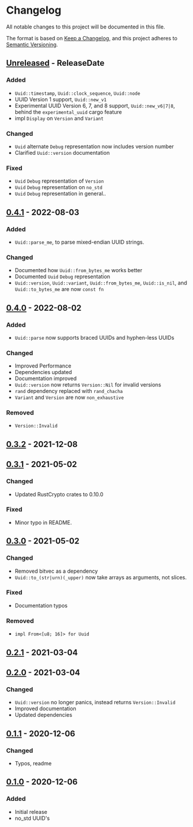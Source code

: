 # Changelog

All notable changes to this project will be documented in this file.

The format is based on [Keep a Changelog](https://keepachangelog.com/en/1.1.0/),
and this project adheres to [Semantic Versioning](https://semver.org/spec/v2.0.0.html).

<!-- next-header -->

## [Unreleased] - ReleaseDate

### Added

- `Uuid::timestamp`, `Uuid::clock_sequence`, `Uuid::node`
- UUID Version 1 support, `Uuid::new_v1`
- Experimental UUID Version 6, 7, and 8 support, `Uuid::new_v6|7|8`, behind the `experimental_uuid` cargo feature
- impl `Display` on `Version` and `Variant`

### Changed

- `Uuid` alternate `Debug` representation now includes version number
- Clarified `Uuid::version` documentation

### Fixed

- `Uuid` `Debug` representation of `Version`
- `Uuid` `Debug` representation on `no_std`
- `Uuid` `Debug` representation in general..

## [0.4.1] - 2022-08-03

### Added

- `Uuid::parse_me`, to parse mixed-endian UUID strings.

### Changed

- Documented how `Uuid::from_bytes_me` works better
- Documented `Uuid` `Debug` representation
- `Uuid::version`, `Uuid::variant`, `Uuid::from_bytes_me`, `Uuid::is_nil`, and `Uuid::to_bytes_me` are now `const fn`

## [0.4.0] - 2022-08-02

### Added

- `Uuid::parse` now supports braced UUIDs and hyphen-less UUIDs

### Changed

- Improved Performance
- Dependencies updated
- Documentation improved
- `Uuid::version` now returns `Version::Nil` for invalid versions
- `rand` dependency replaced with `rand_chacha`
- `Variant` and `Version` are now `non_exhaustive`

### Removed

- `Version::Invalid`

## [0.3.2] - 2021-12-08

## [0.3.1] - 2021-05-02

### Changed

- Updated RustCrypto crates to 0.10.0

### Fixed

- Minor typo in README.

## [0.3.0] - 2021-05-02

### Changed

- Removed bitvec as a dependency
- `Uuid::to_(str|urn)(_upper)` now take arrays as arguments, not slices.

### Fixed

- Documentation typos

### Removed

- `impl From<[u8; 16]> for Uuid`

## [0.2.1] - 2021-03-04

## [0.2.0] - 2021-03-04

### Changed

- `Uuid::version` no longer panics, instead returns `Version::Invalid`
- Improved documentation
- Updated dependencies

## [0.1.1] - 2020-12-06

### Changed

- Typos, readme

## [0.1.0] - 2020-12-06

### Added

- Initial release
- no_std UUID's

<!-- next-url -->
[Unreleased]: https://github.com/DianaNites/nuuid/compare/v0.4.1...HEAD
[0.4.1]: https://github.com/DianaNites/nuuid/compare/v0.4.0...v0.4.1
[0.4.0]: https://github.com/DianaNites/nuuid/compare/v0.3.2...v0.4.0
[0.3.2]: https://github.com/DianaNites/nuuid/compare/v0.3.1...v0.3.2
[0.3.1]: https://github.com/DianaNites/nuuid/compare/v0.3.0...v0.3.1
[0.3.0]: https://github.com/DianaNites/nuuid/compare/v0.2.1...v0.3.0
[0.2.1]: https://github.com/DianaNites/nuuid/compare/v0.2.0...v0.2.1
[0.2.0]: https://github.com/DianaNites/nuuid/compare/v0.1.1...v0.2.0
[0.1.1]: https://github.com/DianaNites/nuuid/compare/v0.1.0...v0.1.1
[0.1.0]: https://github.com/DianaNites/nuuid/releases/tag/v0.1.0
